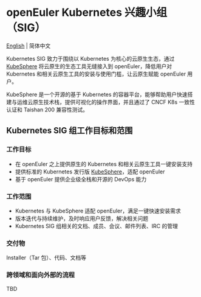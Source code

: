 
# openEuler Kubernetes 兴趣小组（SIG）
[English](./sig-template.md) | 简体中文

Kubernetes SIG 致力于围绕以 Kubernetes 为核心的云原生生态，通过 [KubeSphere](https://github.com/kubesphere/kubesphere) 将云原生的生态工具无缝接入到 openEuler，降低用户对 Kubernetes 和相关云原生工具的安装与使用门槛，让云原生赋能 openEuler 用户。

KubeSphere 是一个开源的基于 Kubernetes 的容器平台，能够帮助用户快速搭建与运维云原生技术栈，提供可视化的操作界面，并且通过了 CNCF K8s 一致性认证和 Taishan 200 兼容性测试。

## Kubernetes SIG 组工作目标和范围

### 工作目标

 - 在 openEuler 之上提供原生的 Kubernetes 和相关云原生工具一键安装支持
 - 提供标准的 Kubernetes 发行版 [KubeSphere](https://github.com/kubesphere/kubesphere)，适配 openEuler
 - 基于 openEuler 提供企业级全栈和开源的 DevOps 能力


### 工作范围

 - Kubernetes 与 KubeSphere 适配 openEuler，满足一键快速安装需求
 - 版本迭代与持续维护，及时响应用户反馈，解决相关问题
 - Kubernetes SIG 组相关的文档、成员、会议、邮件列表、IRC 的管理

### 交付物

Installer（Tar 包）、代码、文档等

### 跨领域和面向外部的流程

TBD
